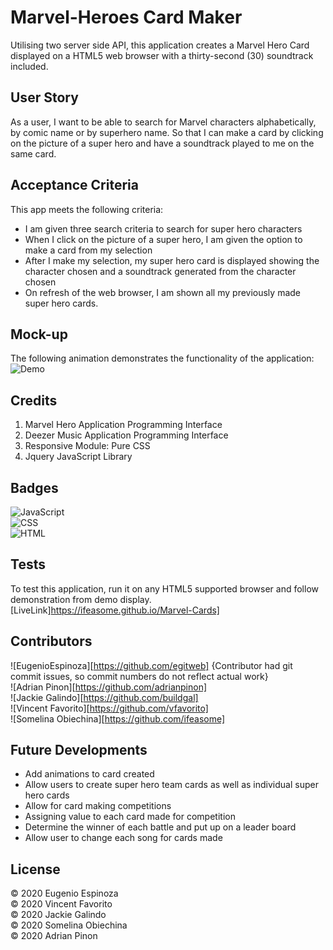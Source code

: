 # Marvel-Heroes Card Maker

Utilising two server side API, this application creates a Marvel Hero Card displayed on a HTML5 web browser with a thirty-second (30) soundtrack included. 


## User Story 
As a user, I want to be able to search for Marvel characters alphabetically, by comic name or by superhero name. So that I can make a card by clicking on the picture of a super hero and have a soundtrack played to me on the same card. 


## Acceptance Criteria 
This app meets the following criteria: 
- I am given three search criteria to search for super hero characters 
- When I click on the picture of a super hero, I am given the option to make a card from my selection 
- After I make my selection, my super hero card is displayed showing the character chosen and a soundtrack generated from the character chosen 
- On refresh of the web browser, I am shown all my previously made super hero cards. 


## Mock-up 
The following animation demonstrates the functionality of the application: <br/>
![Demo](https://media.giphy.com/media/ujy9f9BElSfFVE4K09/giphy.gif)


## Credits 
1. Marvel Hero Application Programming Interface
2. Deezer Music Application Programming Interface
3. Responsive Module: Pure CSS 
4. Jquery JavaScript Library


## Badges 
![JavaScript](https://img.shields.io/badge/JavaScript-62.5%25-yellow)<br/>
![CSS](https://img.shields.io/badge/CSS-21.7%25-purple) <br/>
![HTML](https://img.shields.io/badge/HTML-15.8%25-red) <br/>


## Tests 
To test this application, run it on any HTML5 supported browser and follow demonstration from demo display. 
[LiveLink]https://ifeasome.github.io/Marvel-Cards] <br/>

## Contributors 
![EugenioEspinoza][https://github.com/egitweb] {Contributor had git commit issues, so commit numbers do not reflect actual work}<br/>
![Adrian Pinon][https://github.com/adrianpinon] <br/>
![Jackie Galindo][https://github.com/buildgal] <br/>
![Vincent Favorito][https://github.com/vfavorito] <br/>
![Somelina Obiechina][https://github.com/ifeasome] <br/>


## Future Developments
- Add animations to card created <br/>
- Allow users to create super hero team cards as well as individual super hero cards <br/>
- Allow for card making competitions <br/>
- Assigning value to each card made for competition <br/>
- Determine the winner of each battle and put up on a leader board <br/>
- Allow user to change each song for cards made <br/>



## License 
© 2020 Eugenio Espinoza <br/>
© 2020 Vincent Favorito <br/>
© 2020 Jackie Galindo <br/>
© 2020 Somelina Obiechina <br/>
© 2020 Adrian Pinon <br/>

